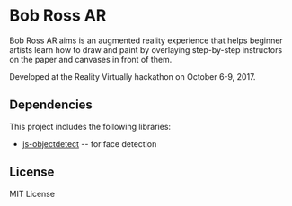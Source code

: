 Bob Ross AR
==

Bob Ross AR aims is an augmented reality experience that helps beginner artists learn how to draw and paint by overlaying step-by-step instructors on the paper and canvases in front of them.

Developed at the Reality Virtually hackathon  on October 6-9, 2017.

## Dependencies

This project includes the following libraries:

* [js-objectdetect](https://github.com/mtschirs/js-objectdetect) -- for face detection

## License
MIT License
